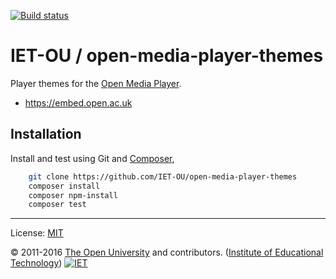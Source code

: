 [![Build status][travis-icon]][travis-ci]


# IET-OU / open-media-player-themes

Player themes for the [Open Media Player][omp].

* <https://embed.open.ac.uk>


## Installation

Install and test using Git and [Composer][],

```sh
    git clone https://github.com/IET-OU/open-media-player-themes
    composer install
    composer npm-install
    composer test
```

---
License:  [MIT][]

© 2011-2016 [The Open University][ou] and contributors. ([Institute of Educational Technology][iet])
[![IET][iet-logo]][iet]


[MIT]: http://iet-ou.mit-license.org/2011 "MIT license"
[omp]: https://github.com/IET-OU/open-media-player
[iet]: http://iet.open.ac.uk/
[iet-logo]: http://www.gravatar.com/avatar/94fd203f6c3a056cf590a76ea2f03387?t=IET&s=40
[ou]:  http://www.open.ac.uk/
[Composer]: https://getcomposer.org/
[travis-ci]: https://travis-ci.org/IET-OU/open-media-player-themes "Build status — Travis CI"
[travis-icon]: https://travis-ci.org/IET-OU/open-media-player-themes.svg
